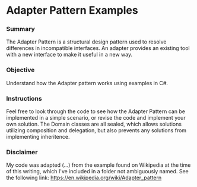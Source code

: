 # Adapter Pattern Examples

### Summary
The Adapter Pattern is a structural design pattern used to resolve differences in 
incompatible interfaces. An adapter provides an existing tool with a new interface
to make it useful in a new way. 

### Objective
Understand how the Adapter pattern works using examples in C#.

### Instructions
Feel free to look through the code to see how the Adapter Pattern can be implemented in a simple scenario, or revise the code and implement your own solution. The Domain classes are all sealed, which allows solutions utilizing composition and delegation, but also prevents any solutions from implementing inheritence. 

### Disclaimer
My code was adapted (...) from the example found on Wikipedia at the time of this writing, which I've included in a folder not ambiguously named. See the following link: https://en.wikipedia.org/wiki/Adapter_pattern
